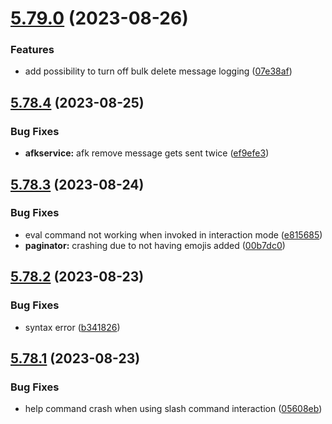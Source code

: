 # [5.79.0](https://github.com/onesoft-sudo/sudobot/compare/v5.78.4...v5.79.0) (2023-08-26)


### Features

* add possibility to turn off bulk delete message logging ([07e38af](https://github.com/onesoft-sudo/sudobot/commit/07e38af01d93de7a781e7e77dd4c4af3287c6953))



## [5.78.4](https://github.com/onesoft-sudo/sudobot/compare/v5.78.3...v5.78.4) (2023-08-25)


### Bug Fixes

* **afkservice:** afk remove message gets sent twice ([ef9efe3](https://github.com/onesoft-sudo/sudobot/commit/ef9efe3147746a0d217f8d6ace254035f84626bf))



## [5.78.3](https://github.com/onesoft-sudo/sudobot/compare/v5.78.2...v5.78.3) (2023-08-24)


### Bug Fixes

* eval command not working when invoked in interaction mode ([e815685](https://github.com/onesoft-sudo/sudobot/commit/e815685b94f166dcf341cb61a327b56976035c90))
* **paginator:** crashing due to not having emojis added ([00b7dc0](https://github.com/onesoft-sudo/sudobot/commit/00b7dc093c97bc7aca73bb97f87a93c9c0c7ced9))



## [5.78.2](https://github.com/onesoft-sudo/sudobot/compare/v5.78.1...v5.78.2) (2023-08-23)


### Bug Fixes

* syntax error ([b341826](https://github.com/onesoft-sudo/sudobot/commit/b341826633a3160329e8c424c6e45934da53a014))



## [5.78.1](https://github.com/onesoft-sudo/sudobot/compare/v5.78.0...v5.78.1) (2023-08-23)


### Bug Fixes

* help command crash when using slash command interaction ([05608eb](https://github.com/onesoft-sudo/sudobot/commit/05608eb7280dc724846cb2dc246d90513cecaec9))



